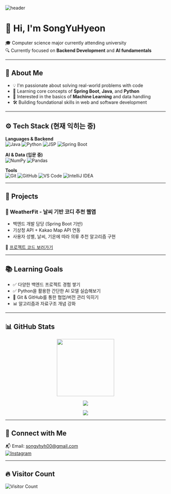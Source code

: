 <!-- 헤더 이미지 -->
![header](https://capsule-render.vercel.app/api?type=waving&color=gradient&height=200&section=header&text=Welcome!&fontSize=50)

# 👋 Hi, I'm **SongYuHyeon**  
🎓 Computer science major currently attending university  
🔍 Currently focused on **Backend Development** and **AI fundamentals**

---

## 🧠 About Me
- 💡 I'm passionate about solving real-world problems with code  
- 🌱 Learning core concepts of **Spring Boot**, **Java**, and **Python**  
- 🤖 Interested in the basics of **Machine Learning** and data handling  
- 🛠 Building foundational skills in web and software development  

---

## ⚙️ Tech Stack (현재 익히는 중)

**Languages & Backend**  
![Java](https://img.shields.io/badge/Java-007396?style=flat-square&logo=Java&logoColor=white)
![Python](https://img.shields.io/badge/Python-3776AB?style=flat-square&logo=Python&logoColor=white)
![JSP](https://img.shields.io/badge/JSP-007396?style=flat-square&logo=java&logoColor=white)
![Spring Boot](https://img.shields.io/badge/SpringBoot-6DB33F?style=flat-square&logo=Spring-Boot&logoColor=white)

**AI & Data (입문 중)**  
![NumPy](https://img.shields.io/badge/Numpy-013243?style=flat-square&logo=numpy&logoColor=white)
![Pandas](https://img.shields.io/badge/Pandas-150458?style=flat-square&logo=pandas&logoColor=white)

**Tools**  
![Git](https://img.shields.io/badge/Git-F05032?style=flat-square&logo=Git&logoColor=white)
![GitHub](https://img.shields.io/badge/GitHub-181717?style=flat-square&logo=GitHub&logoColor=white)
![VS Code](https://img.shields.io/badge/VS%20Code-007ACC?style=flat-square&logo=VisualStudioCode&logoColor=white)
![IntelliJ IDEA](https://img.shields.io/badge/IntelliJ-000000?style=flat-square&logo=IntelliJ-IDEA&logoColor=white)

---

## 💼 Projects

### 📌 WeatherFit - 날씨 기반 코디 추천 웹앱
- 백엔드 개발 담당 (Spring Boot 기반)
- 기상청 API + Kakao Map API 연동
- 사용자 성별, 날씨, 기온에 따라 의류 추천 알고리즘 구현

🔗 [프로젝트 코드 보러가기](https://github.com/songyh00/WeatherFit)

---

## 📚 Learning Goals

- ✅ 다양한 백엔드 프로젝트 경험 쌓기  
- ✅ Python을 활용한 간단한 AI 모델 실습해보기  
- 🔄 Git & GitHub를 통한 협업/버전 관리 익히기  
- 📊 알고리즘과 자료구조 개념 강화  

---

## 📊 GitHub Stats

<p align="center">
  <img src="https://github-readme-stats.vercel.app/api?username=songyh00&show_icons=true&theme=radical" height="180px" />
</p>

<p align="center">
  <img src="https://github-profile-trophy.vercel.app/?username=songyh00&theme=algolia" />
</p>

<p align="center">
  <img src="https://streak-stats.demolab.com?user=songyh00&theme=radical&date_format=M%20j" />
</p>

---

## 🔗 Connect with Me  
📬 Email: songyhyh00@gmail.com  <br>
[![Instagram](https://img.shields.io/badge/Instagram-E4405F?style=flat-square&logo=Instagram&logoColor=white)](https://www.instagram.com/yh_s00/)  

---

## 🔥 Visitor Count  
![Visitor Count](https://komarev.com/ghpvc/?username=songyh00&color=brightgreen)
